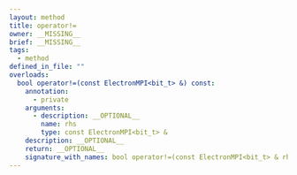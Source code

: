 ```yaml
---
layout: method
title: operator!=
owner: __MISSING__
brief: __MISSING__
tags:
  - method
defined_in_file: ""
overloads:
  bool operator!=(const ElectronMPI<bit_t> &) const:
    annotation:
      - private
    arguments:
      - description: __OPTIONAL__
        name: rhs
        type: const ElectronMPI<bit_t> &
    description: __OPTIONAL__
    return: __OPTIONAL__
    signature_with_names: bool operator!=(const ElectronMPI<bit_t> & rhs) const
---
```


